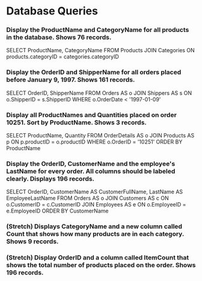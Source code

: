 # Database Queries

### Display the ProductName and CategoryName for all products in the database. Shows 76 records.

SELECT ProductName, CategoryName FROM Products JOIN Categories ON products.categoryID = categories.categoryID

### Display the OrderID and ShipperName for all orders placed before January 9, 1997. Shows 161 records.

SELECT OrderID, ShipperName FROM Orders AS o JOIN Shippers AS s ON o.ShipperID = s.ShipperID WHERE o.OrderDate < '1997-01-09'

### Display all ProductNames and Quantities placed on order 10251. Sort by ProductName. Shows 3 records.

SELECT ProductName, Quantity FROM OrderDetails AS o JOIN Products AS p ON p.productID = o.productID WHERE o.OrderID = '10251' ORDER BY ProductName

### Display the OrderID, CustomerName and the employee's LastName for every order. All columns should be labeled clearly. Displays 196 records.

SELECT OrderID, CustomerName AS CustomerFullName, LastName AS EmployeeLastName FROM Orders AS o JOIN Customers AS c ON o.CustomerID = c.CustomerID JOIN Employees AS e ON o.EmployeeID = e.EmployeeID ORDER BY CustomerName

### (Stretch)  Displays CategoryName and a new column called Count that shows how many products are in each category. Shows 9 records.

### (Stretch) Display OrderID and a  column called ItemCount that shows the total number of products placed on the order. Shows 196 records. 